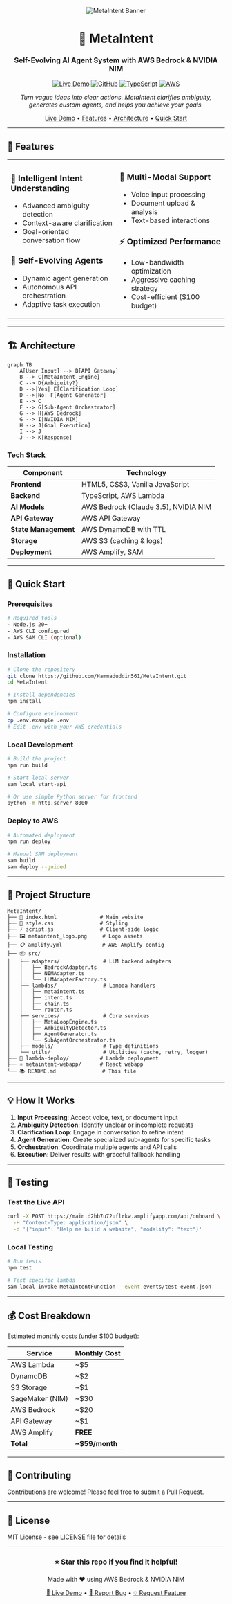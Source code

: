 <div align="center">

![MetaIntent Banner](banner.png)

# 🤖 MetaIntent

### Self-Evolving AI Agent System with AWS Bedrock & NVIDIA NIM

[![Live Demo](https://img.shields.io/badge/🚀_Live_Demo-View_Site-00D9FF?style=for-the-badge)](https://main.d2hb7u72uflrkw.amplifyapp.com/)
[![GitHub](https://img.shields.io/badge/GitHub-Repository-181717?style=for-the-badge&logo=github)](https://github.com/Hammaduddin561/MetaIntent)
[![TypeScript](https://img.shields.io/badge/TypeScript-62.1%25-3178C6?style=for-the-badge&logo=typescript)](https://www.typescriptlang.org/)
[![AWS](https://img.shields.io/badge/AWS-Bedrock-FF9900?style=for-the-badge&logo=amazonaws)](https://aws.amazon.com/bedrock/)

*Turn vague ideas into clear actions. MetaIntent clarifies ambiguity, generates custom agents, and helps you achieve your goals.*

[Live Demo](https://main.d2hb7u72uflrkw.amplifyapp.com/) • [Features](#-features) • [Architecture](#-architecture) • [Quick Start](#-quick-start)

</div>

---

## 🌟 Features

<table>
<tr>
<td width="50%">

### 🎯 **Intelligent Intent Understanding**
- Advanced ambiguity detection
- Context-aware clarification
- Goal-oriented conversation flow

### 🔄 **Self-Evolving Agents**
- Dynamic agent generation
- Autonomous API orchestration
- Adaptive task execution

</td>
<td width="50%">

### 🚀 **Multi-Modal Support**
- Voice input processing
- Document upload & analysis
- Text-based interactions

### ⚡ **Optimized Performance**
- Low-bandwidth optimization
- Aggressive caching strategy
- Cost-efficient ($100 budget)

</td>
</tr>
</table>

---

## 🏗️ Architecture

```mermaid
graph TB
    A[User Input] --> B[API Gateway]
    B --> C[MetaIntent Engine]
    C --> D{Ambiguity?}
    D -->|Yes| E[Clarification Loop]
    D -->|No| F[Agent Generator]
    E --> C
    F --> G[Sub-Agent Orchestrator]
    G --> H[AWS Bedrock]
    G --> I[NVIDIA NIM]
    H --> J[Goal Execution]
    I --> J
    J --> K[Response]
```

### Tech Stack

<div align="center">

| Component | Technology |
|-----------|-----------|
| **Frontend** | HTML5, CSS3, Vanilla JavaScript |
| **Backend** | TypeScript, AWS Lambda |
| **AI Models** | AWS Bedrock (Claude 3.5), NVIDIA NIM |
| **API Gateway** | AWS API Gateway |
| **State Management** | AWS DynamoDB with TTL |
| **Storage** | AWS S3 (caching & logs) |
| **Deployment** | AWS Amplify, SAM |

</div>

---

## 🚀 Quick Start

### Prerequisites

```bash
# Required tools
- Node.js 20+
- AWS CLI configured
- AWS SAM CLI (optional)
```

### Installation

```bash
# Clone the repository
git clone https://github.com/Hammaduddin561/MetaIntent.git
cd MetaIntent

# Install dependencies
npm install

# Configure environment
cp .env.example .env
# Edit .env with your AWS credentials
```

### Local Development

```bash
# Build the project
npm run build

# Start local server
sam local start-api

# Or use simple Python server for frontend
python -m http.server 8000
```

### Deploy to AWS

```bash
# Automated deployment
npm run deploy

# Manual SAM deployment
sam build
sam deploy --guided
```

---

## 📁 Project Structure

```
MetaIntent/
├── 📄 index.html              # Main website
├── 🎨 style.css               # Styling
├── ⚡ script.js               # Client-side logic
├── 🖼️ metaintent_logo.png     # Logo assets
├── 📋 amplify.yml             # AWS Amplify config
├── 📦 src/
│   ├── adapters/              # LLM backend adapters
│   │   ├── BedrockAdapter.ts
│   │   ├── NIMAdapter.ts
│   │   └── LLMAdapterFactory.ts
│   ├── lambdas/               # Lambda handlers
│   │   ├── metaintent.ts
│   │   ├── intent.ts
│   │   ├── chain.ts
│   │   └── router.ts
│   ├── services/              # Core services
│   │   ├── MetaLoopEngine.ts
│   │   ├── AmbiguityDetector.ts
│   │   ├── AgentGenerator.ts
│   │   └── SubAgentOrchestrator.ts
│   ├── models/                # Type definitions
│   └── utils/                 # Utilities (cache, retry, logger)
├── 🚀 lambda-deploy/          # Lambda deployment
├── ⚛️ metaintent-webapp/      # React webapp
└── 📚 README.md               # This file
```

---

## 💡 How It Works

1. **Input Processing**: Accept voice, text, or document input
2. **Ambiguity Detection**: Identify unclear or incomplete requests
3. **Clarification Loop**: Engage in conversation to refine intent
4. **Agent Generation**: Create specialized sub-agents for specific tasks
5. **Orchestration**: Coordinate multiple agents and API calls
6. **Execution**: Deliver results with graceful fallback handling

---

## 🧪 Testing

### Test the Live API

```bash
curl -X POST https://main.d2hb7u72uflrkw.amplifyapp.com/api/onboard \
  -H "Content-Type: application/json" \
  -d '{"input": "Help me build a website", "modality": "text"}'
```

### Local Testing

```bash
# Run tests
npm test

# Test specific lambda
sam local invoke MetaIntentFunction --event events/test-event.json
```

---

## 💰 Cost Breakdown

Estimated monthly costs (under $100 budget):

| Service | Monthly Cost |
|---------|-------------|
| AWS Lambda | ~$5 |
| DynamoDB | ~$2 |
| S3 Storage | ~$1 |
| SageMaker (NIM) | ~$30 |
| AWS Bedrock | ~$20 |
| API Gateway | ~$1 |
| AWS Amplify | **FREE** |
| **Total** | **~$59/month** |

---

## 🤝 Contributing

Contributions are welcome! Please feel free to submit a Pull Request.

---

## 📄 License

MIT License - see [LICENSE](LICENSE) file for details

---

<div align="center">

### ⭐ Star this repo if you find it helpful!

Made with ❤️ using AWS Bedrock & NVIDIA NIM

[🚀 Live Demo](https://main.d2hb7u72uflrkw.amplifyapp.com/) • [📝 Report Bug](https://github.com/Hammaduddin561/MetaIntent/issues) • [💡 Request Feature](https://github.com/Hammaduddin561/MetaIntent/issues)

</div>

